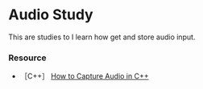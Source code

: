 # Audio Study

This are studies to I learn how get and store audio input.

### Resource
- ［C++］ [How to Capture Audio in C++](https://www.youtube.com/watch?v=jpsJCji71Ec)